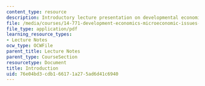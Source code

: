 ```yaml
---
content_type: resource
description: Introductory lecture presentation on developmental economics.
file: /media/courses/14-771-development-economics-microeconomic-issues-and-policy-models-fall-2008/76e04bd3cdb166171a275ad6d41c6940_lec1.pdf
file_type: application/pdf
learning_resource_types:
- Lecture Notes
ocw_type: OCWFile
parent_title: Lecture Notes
parent_type: CourseSection
resourcetype: Document
title: Introduction
uid: 76e04bd3-cdb1-6617-1a27-5ad6d41c6940
---
```

